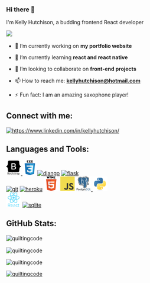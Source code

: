 ### Hi there 👋

I'm Kelly Hutchison, a budding frontend React developer

![](https://komarev.com/ghpvc/?username=quiltingcode&color=ffb694&label=GitHub+Profile+Views&style=plastic)

- 🔭 I’m currently working on **my portfolio website**
- 🌱 I’m currently learning **react and react native**
- 👯 I’m looking to collaborate on **front-end projects**

- 📫 How to reach me: **kellyhutchison@hotmail.com**

- ⚡ Fun fact: I am an amazing saxophone player!

<h2 align="left">Connect with me:</h2>
<p align="left">
<a href="https://www.linkedin.com/in/kellyhutchison/" target="blank"><img align="center" src="https://raw.githubusercontent.com/rahuldkjain/github-profile-readme-generator/master/src/images/icons/Social/linked-in-alt.svg" alt="https://www.linkedin.com/in/kellyhutchison/" height="30" width="40"/></a></p>

<h2 align="left">Languages and Tools:</h2>
<p align="left">
    <a href="https://getbootstrap.com" target="_blank" rel="noreferrer"><img src="https://raw.githubusercontent.com/devicons/devicon/master/icons/bootstrap/bootstrap-plain-wordmark.svg" alt="bootstrap" width="40" height="40"/> </a> 
    <a href="https://www.w3schools.com/css/" target="_blank" rel="noreferrer"><img src="https://raw.githubusercontent.com/devicons/devicon/master/icons/css3/css3-original-wordmark.svg" alt="css3" width="40" height="40"/></a><a href="https://www.djangoproject.com/" target="_blank" rel="noreferrer"><img src="https://cdn.worldvectorlogo.com/logos/django.svg" alt="django" width="40" height="40"/></a>
    <a href="https://flask.palletsprojects.com/" target="_blank" rel="noreferrer"><img src="https://www.vectorlogo.zone/logos/pocoo_flask/pocoo_flask-icon.svg" alt="flask" width="40" height="40"/></a><br><a href="https://git-scm.com/" target="_blank" rel="noreferrer"><img src="https://www.vectorlogo.zone/logos/git-scm/git-scm-icon.svg" alt="git" width="40" height="40"/></a>
    <a href="https://heroku.com" target="_blank" rel="noreferrer"><img src="https://www.vectorlogo.zone/logos/heroku/heroku-icon.svg" alt="heroku" width="40" height="40"/></a>
    <a href="https://www.w3.org/html/" target="_blank" rel="noreferrer"><img src="https://raw.githubusercontent.com/devicons/devicon/master/icons/html5/html5-original-wordmark.svg" alt="html5" width="40" height="40"/></a>
    <a href="https://developer.mozilla.org/en-US/docs/Web/JavaScript" target="_blank" rel="noreferrer"><img src="https://raw.githubusercontent.com/devicons/devicon/master/icons/javascript/javascript-original.svg" alt="javascript" width="40" height="40"/></a>
    <a href="https://www.postgresql.org" target="_blank" rel="noreferrer"><img src="https://raw.githubusercontent.com/devicons/devicon/master/icons/postgresql/postgresql-original-wordmark.svg" alt="postgresql" width="40" height="40"/> </a>
    <a href="https://www.python.org" target="_blank" rel="noreferrer"><img src="https://raw.githubusercontent.com/devicons/devicon/master/icons/python/python-original.svg" alt="python" width="40" height="40"/></a>
    <br>
    <a href="https://reactjs.org/" target="_blank" rel="noreferrer"><img src="https://raw.githubusercontent.com/devicons/devicon/master/icons/react/react-original-wordmark.svg" alt="react" width="40" height="40"/></a>
    <a href="https://www.sqlite.org/" target="_blank" rel="noreferrer"><img src="https://www.vectorlogo.zone/logos/sqlite/sqlite-icon.svg" alt="sqlite" width="40" height="40"/></a>
</p>

<h2 align="left">GitHub Stats:</h2>

<p><img align="center" src="https://github-readme-stats.vercel.app/api/top-langs?username=quiltingcode&theme=material-palenight&show_icons=true&locale=en&layout=compact" alt="quiltingcode"/></p>

<p><img align="center" src="https://github-readme-stats.vercel.app/api?username=quiltingcode&theme=material-palenight&show_icons=true&locale=en" alt="quiltingcode"/></p>

<p><img align="center" src="https://github-readme-streak-stats.herokuapp.com/?user=quiltingcode&theme=material-palenight" alt="quiltingcode"/></p>

<p align="left"><a href="https://github.com/ryo-ma/github-profile-trophy"><img src="https://github-profile-trophy.vercel.app/?username=quiltingcode&theme=material-palenight" alt="quiltingcode"/></a></p>
